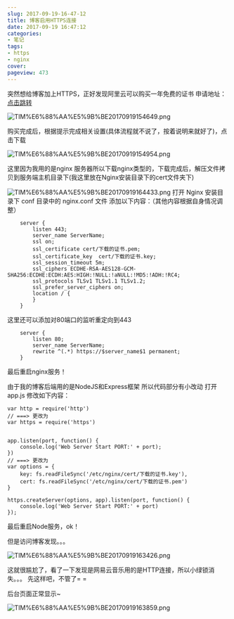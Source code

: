 ```yaml
---
slug: 2017-09-19-16-47-12
title: 博客启用HTTPS连接
date: 2017-09-19 16:47:12
categories:
- 笔记
tags:
- https
- nginx
cover: 
pageview: 473
---
```


突然想给博客加上HTTPS，正好发现阿里云可以购买一年免费的证书 申请地址：[点击跳转](https://common-buy.aliyun.com/?spm=5176.2020520163.cas.134.4272e7a9cWkru2&commodityCode=cas#/buy)

![TIM%E6%88%AA%E5%9B%BE20170919154649.png](///qiniu.miiiku.xyz/TIM%E6%88%AA%E5%9B%BE20170919154649.png)

购买完成后，根据提示完成相关设置(具体流程就不说了，按着说明来就好了)，点击下载

![TIM%E6%88%AA%E5%9B%BE20170919154954.png](///qiniu.miiiku.xyz/TIM%E6%88%AA%E5%9B%BE20170919154954.png)

这里因为我用的是nginx 服务器所以下载nginx类型的，下载完成后，解压文件拷贝到服务端主机目录下(我这里放在Nginx安装目录下的cert文件夹下)

![TIM%E6%88%AA%E5%9B%BE20170919164433.png](///qiniu.miiiku.xyz/TIM%E6%88%AA%E5%9B%BE20170919164433.png)
打开 Nginx 安装目录下 conf 目录中的 nginx.conf 文件 添加以下内容：（其他内容根据自身情况调整）

```
    server {
        listen 443;
        server_name ServerName;
        ssl on;
        ssl_certificate cert/下载的证书.pem;
        ssl_certificate_key  cert/下载的证书.key;
        ssl_session_timeout 5m;
        ssl_ciphers ECDHE-RSA-AES128-GCM-SHA256:ECDHE:ECDH:AES:HIGH:!NULL:!aNULL:!MD5:!ADH:!RC4;
        ssl_protocols TLSv1 TLSv1.1 TLSv1.2;
        ssl_prefer_server_ciphers on;
        location / {
        }
    }
```

这里还可以添加对80端口的监听重定向到443
```
    server {
        listen 80;
        server_name ServerName;
        rewrite ^(.*) https://$server_name$1 permanent;
    }
```

最后重启nginx服务！

由于我的博客后端用的是NodeJS和Express框架 所以代码部分有小改动
打开app.js 修改如下内容：
```
var http = require('http') 
// ===> 更改为
var https = require('https') 


app.listen(port, function() {
    console.log('Web Server Start PORT:' + port);
})
// ===> 更改为
var options = {
    key: fs.readFileSync('/etc/nginx/cert/下载的证书.key'),
    cert: fs.readFileSync('/etc/nginx/cert/下载的证书.pem')
}

https.createServer(options, app).listen(port, function() {
    console.log('Web Server Start PORT:' + port)
});

```

最后重启Node服务，ok！

但是访问博客发现。。。

![TIM%E6%88%AA%E5%9B%BE20170919163426.png](///qiniu.miiiku.xyz/TIM%E6%88%AA%E5%9B%BE20170919163426.png)

这就很尴尬了，看了一下发现是网易云音乐用的是HTTP连接，所以小绿锁消失。。。 先这样吧，不管了= =

后台页面正常显示~

![TIM%E6%88%AA%E5%9B%BE20170919163859.png](///qiniu.miiiku.xyz/TIM%E6%88%AA%E5%9B%BE20170919163859.png)



